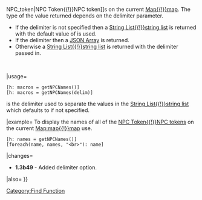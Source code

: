 NPC_token|NPC Token{{\!}}NPC token\]\]s on the current
[Map{{\!}}map](Map{{!}}map "wikilink"). The type of the value returned
depends on the delimiter parameter.

  - If the delimiter is not specified then a [String List{{\!}}string
    list](String_List{{!}}string_list "wikilink") is returned with the
    default value of  is used.
  - If the delimiter  then a [JSON Array](JSON_Array "wikilink") is
    returned.
  - Otherwise a [String List{{\!}}string
    list](String_List{{!}}string_list "wikilink") is returned with the
    delimiter passed in.

 

|usage=

``` mtmacro numberLines
[h: macros = getNPCNames()]
[h: macros = getNPCNames(delim)]
```

is the delimiter used to separate the values in the [String
List{{\!}}string list](String_List{{!}}string_list "wikilink") which
defaults to  if not specified.

|example= To display the names of all of the [NPC Token{{\!}}NPC
tokens](NPC_Token{{!}}NPC_token "wikilink") on the current
[Map:map{{\!}}map](Map:map{{!}}map "wikilink") use.

``` mtmacro numberLines
[h: names = getNPCNames()]
[foreach(name, names, "<br>"): name]
```

|changes=

  - **1.3b49** - Added  delimiter option.

|also=  }}

[Category:Find Function](Category:Find_Function "wikilink")